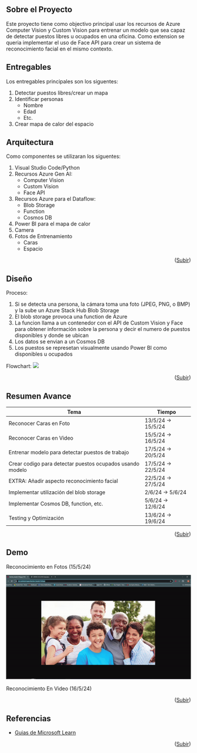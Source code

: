 <a name="readme-top"></a>

## Sobre el Proyecto

Este proyecto tiene como objectivo principal usar los recursos de Azure Computer Vision y Custom Vision para entrenar un modelo que sea capaz de detectar puestos libres u ocupados en una oficina. Como extension se queria implementar el uso de Face API para crear un sistema de reconocimiento facial en el mismo contexto.

## Entregables

Los entregables principales son los siguentes:
1. Detectar puestos libres/crear un mapa
2. Identificar personas
   - Nombre
   - Edad
   - Etc.
4. Crear mapa de calor del espacio

## Arquitectura

Como componentes se utilizaran los siguentes:
1. Visual Studio Code/Python
2. Recursos Azure Gen AI:
   - Computer Vision
   - Custom Vision
   - Face API
4. Recursos Azure para el Dataflow:
   - Blob Storage
   - Function
   - Cosmos DB
6. Power BI para el mapa de calor
7. Camera
8. Fotos de Entrenamiento
   - Caras
   - Espacio

<p align="right">(<a href="#readme-top">Subir</a>)</p>

## Diseño
Proceso:
1. Si se detecta una persona, la cámara toma una foto (JPEG, PNG, o BMP) y la sube un Azure Stack Hub Blob Storage
2. El blob storage provoca una function de Azure
3. La funcion llama a un contenedor con el API de Custom Vision y Face para obtener información sobre la persona y decir el numero de puestos disponibles y donde se ubican
4. Los datos se envian a un Cosmos DB
5. Los puestos se represetan visualmente usando Power BI como disponibles u ocupados

Flowchart:
![](https://github.com/pablosabaterlp/ProyectoPractica/blob/20b36552864391166153449884c0ee686716a502/FaceRecognitionAzure/Extra/Dise%C3%B1o2%20(2).png)

<p align="right">(<a href="#readme-top">Subir</a>)</p>

## Resumen Avance

|    Tema       | Tiempo |
| ------------- | ------------- |
| Reconocer Caras en Foto | 13/5/24 -> 15/5/24 |
| Reconocer Caras en Video | 15/5/24 -> 16/5/24 |
| Entrenar modelo para detectar puestos de trabajo | 17/5/24 -> 20/5/24 |
| Crear codigo para detectar puestos ocupados usando modelo | 17/5/24 -> 22/5/24 |
| EXTRA: Añadir aspecto reconocimiento facial | 22/5/24 -> 27/5/24 |
| Implementar utilización del blob storage | 2/6/24 -> 5/6/24 |
| Implementar Cosmos DB, function, etc. | 5/6/24 -> 12/6/24 |
| Testing y Optimización | 13/6/24 -> 19/6/24 |

<p align="right">(<a href="#readme-top">Subir</a>)</p>

## Demo

Reconocimiento en Fotos (15/5/24)

![](https://github.com/pablosabaterlp/ProyectoPractica/blob/866d609e9bd3f5f5792336910f7601ea52951a56/FaceRecognitionAzure/Extra/demo.gif)

Reconocimiento En Video (16/5/24)



<p align="right">(<a href="#readme-top">Subir</a>)</p>

## Referencias
* [Guias de Microsoft Learn](https://learn.microsoft.com/en-us/azure/ai-services/computer-vision/)

<p align="right">(<a href="#readme-top">Subir</a>)</p>




